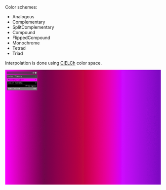 Color schemes:

* Analogous
* Complementary
* SplitComplementary
* Compound
* FlippedCompound
* Monochrome
* Tetrad
* Triad

Interpolation is done using [CIELCh](https://en.wikipedia.org/wiki/CIELAB_color_space#Cylindrical_representation:_CIELCh_or_CIEHLC) color space.

![](ofxColorTheory.gif)
